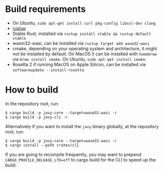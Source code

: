 # Build requirements

- On Ubuntu, `sudo apt-get install curl pkg-config libssl-dev clang`
- [rustup](https://rustup.rs/)
- Stable Rust, installed via `rustup install stable && rustup default stable`
- wasm32-wasi, can be installed via `rustup target add wasm32-wasi`
- cmake, depending on your operating system and architecture, it might not be
  installed by default. On MacOS it can be installed with `homebrew` via `brew
  install cmake`. On Ubuntu, `sudo apt-get install cmake`.
- Rosetta 2 if running MacOS on Apple Silicon, can be installed via
  `softwareupdate --install-rosetta`

# How to build

In the repository root, run:

```
$ cargo build -p javy-core --target=wasm32-wasi -r
$ cargo build -p javy-cli -r
```

Alternatively if you want to install the `javy` binary globally, at the
repository root, run:
```
$ cargo build -p javy-core --target=wasm32-wasi -r
$ cargo install --path crates/cli
```

If you are going to recompile frequently, you may want to prepend
`CARGO_PROFILE_RELEASE_LTO=off` to cargo build for the CLI to speed up the
build.
